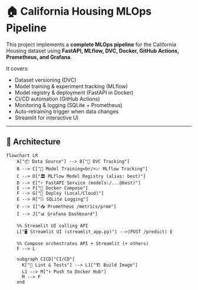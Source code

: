 # 🏠 California Housing MLOps Pipeline

This project implements a **complete MLOps pipeline** for the California Housing dataset using **FastAPI, MLflow, DVC, Docker, GitHub Actions, Prometheus, and Grafana**.

It covers:
- Dataset versioning (DVC)
- Model training & experiment tracking (MLflow)
- Model registry & deployment (FastAPI in Docker)
- CI/CD automation (GitHub Actions)
- Monitoring & logging (SQLite + Prometheus)
- Auto-retraining trigger when data changes
- Streamlit for interactive UI

---

## 📜 Architecture

```mermaid
flowchart LR
    A["📦 Data Source"] --> B["🧭 DVC Tracking"]
    B --> C["🧠 Model Training<br/>📈 MLflow Tracking"]
    C --> D["🏛️ MLflow Model Registry (alias: best)"]
    D --> E["⚡ FastAPI Service (models:/...@best)"]
    E --> F["🐳 Docker Compose"]
    F --> G["🚀 Deploy (Local/Cloud)"]
    E --> H["🗄️ SQLite Logging"]
    E --> I["📥 Prometheus /metrics/prom"]
    I --> J["📊 Grafana Dashboard"]

    %% Streamlit UI calling API
    L["🖥️ Streamlit UI (streamlit_app.py)"] -->|POST /predict| E

    %% Compose orchestrates API + Streamlit (+ others)
    F --> L

    subgraph CICD["CI/CD"]
      K["🧪 Lint & Tests"] --> L1["🏗️ Build Image"]
      L1 --> M["⬆️ Push to Docker Hub"]
      M --> F
    end

